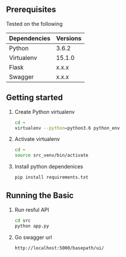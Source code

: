 
## Prerequisites
Tested on the following

| Dependencies | Versions |
| ------------ | -------- |
| Python       | 3.6.2    |
| Virtualenv   | 15.1.0   |
| Flask        | x.x.x    |
| Swagger      | x.x.x    |

## Getting started 
1. Create Python virtualenv
    ```bash
    cd ~ 
    virtualenv --python=python3.6 python_env 
    ```
1. Activate virtualenv
    ```bash
    cd ~ 
    source src_venv/bin/activate
    ```
1. Install python dependenices 
    ```bash
    pip install requirements.txt
    ```

## Running the Basic 
1. Run resful API 
    ```bash
    cd src 
    python app.py 
    ```
    
1. Go swagger url
    ```bash
    http://localhost:5000/basepath/ui/
    ```
